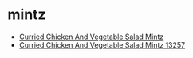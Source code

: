 # mintz

 * [Curried Chicken And Vegetable Salad Mintz](../../index/c/curried-chicken-and-vegetable-salad-mintz-13257.json)
 * [Curried Chicken And Vegetable Salad Mintz 13257](../../index/c/curried-chicken-and-vegetable-salad-mintz-13257.json)
